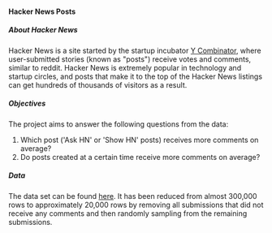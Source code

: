 #### Hacker News Posts

##### About Hacker News

Hacker News is a site started by the startup incubator [Y Combinator](https://www.ycombinator.com/), where user-submitted stories (known as "posts") receive votes and comments, similar to reddit. Hacker News is extremely popular in technology and startup circles, and posts that make it to the top of the Hacker News listings can get hundreds of thousands of visitors as a result.

##### Objectives

The project aims to answer the following questions from the data:

1. Which post ('Ask HN' or 'Show HN' posts) receives more comments on average?
2. Do posts created at a certain time receive more comments on average?

##### Data

The data set can be found [here](https://www.kaggle.com/datasets/hacker-news/hacker-news-posts). It has been reduced from almost 300,000 rows to approximately 20,000 rows by removing all submissions that did not  receive any comments and then randomly sampling from the remaining submissions.
